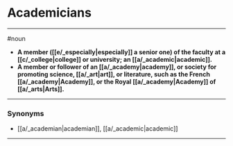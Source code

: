 # Academicians
---
#noun
- **A member ([[e/_especially|especially]] a senior one) of the faculty at a [[c/_college|college]] or university; an [[a/_academic|academic]].**
- **A member or follower of an [[a/_academy|academy]], or society for promoting science, [[a/_art|art]], or literature, such as the French [[a/_academy|Academy]], or the Royal [[a/_academy|Academy]] of [[a/_arts|Arts]].**
---
### Synonyms
- [[a/_academian|academian]], [[a/_academic|academic]]
---
